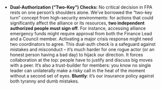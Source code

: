 - **Dual-Authorization (“Two-Key”) Checks:** No critical decision in FPA rests on one person’s shoulders alone. We’ve borrowed the “two-key turn” concept from high-security environments: for actions that could significantly affect the alliance or its resources, **two independent authorized people must sign off**. For instance, accessing alliance emergency funds might require approval from both the Finance Lead and a Council member. Activating a major crisis response might need two coordinators to agree. This dual-auth check is a safeguard against mistakes and misconduct – it’s much harder for one rogue actor (or an honest person having a bad day) to hijack our direction. It forces collaboration at the top: people have to justify and discuss big moves with a peer. It’s also a trust-builder for members: you know no single leader can unilaterally make a risky call in the heat of the moment without a second set of eyes. **Bluntly**: it’s our insurance policy against both tyranny and dumb mistakes.